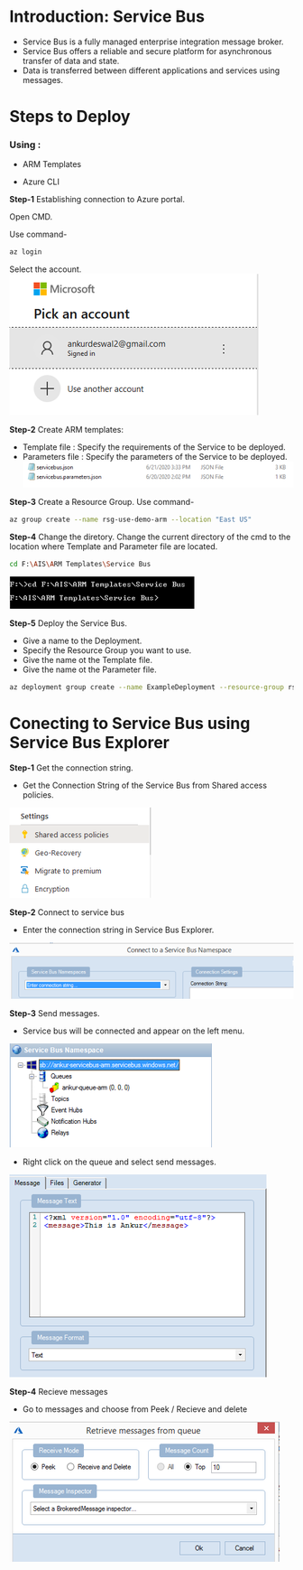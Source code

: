 # Introduction: Service Bus

 - Service Bus is a fully managed enterprise integration message broker.
 - Service Bus offers a reliable and secure platform for asynchronous transfer of data and state.
 - Data is transferred between different applications and services using messages.

# Steps to Deploy


### Using :

 - ARM Templates

 - Azure CLI



**Step-1** Establishing connection to Azure portal.

Open CMD.

Use command-
```sh
az login
```
Select the account.
![Test](Capture1.PNG)


**Step-2** Create ARM templates: 
 
 - Template file : Specify the requirements of the Service to be deployed.
 - Parameters file :  Specify the parameters of the Service to be deployed.  
![Test](Capture.PNG)

**Step-3** Create a Resource Group.
Use command-
```sh
az group create --name rsg-use-demo-arm --location "East US"
``` 

**Step-4** Change the diretory.
Change the current directory of the cmd to the location where Template and Parameter file are located.
```sh
cd F:\AIS\ARM Templates\Service Bus
```
![Test](Capture2.PNG)

**Step-5** Deploy the Service Bus.
 - Give a name to the Deployment.
 - Specify the Resource Group you want to use.
 - Give the name ot the Template file.
 - Give the name ot the Parameter file.
```sh
az deployment group create --name ExampleDeployment --resource-group rsg-use-demo-arm --template-file servicebus.json --parameters servicebus.parameters.json
```

# Conecting to Service Bus using Service Bus Explorer

**Step-1** Get the connection string.
 - Get the Connection String of the Service Bus from Shared access policies.

![Test](Capture3.PNG)

**Step-2** Connect to service bus
 - Enter the connection string in Service Bus Explorer.

![Test](Capture4.PNG)

**Step-3** Send messages.
 - Service bus will be connected and appear on the left menu.

![Test](Capture5.PNG)

 - Right click on the queue and select send messages.

![Test](Capture6.PNG)

**Step-4** Recieve messages
 - Go to messages and choose from Peek / Recieve and delete

![Test](Capture7.PNG)
